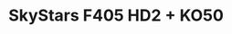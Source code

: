 ---
color: green
category: Stacks
group: undefined
visible: true
order: 1
title: SkyStars F405 HD2 + KO50
link: https://www.getfpv.com/electronics/stacks/skystars-fly-stack-f405-hd2-fc-ko50-50a-blheli-s-esc-30x30.html
img: /uploads/builds/5inch-beginner/stacks-skystars-f405-hd2-ko50.jpg
text: Skystars makes good hardware, but most people don't really know about them, which is quite a shame! It's a great inexpensive stack that has very large pads for most of the connections you need to make, a plug for Digital video systems, and a beefy ESC with a metal guard/heatsink
info:
  - $64.99
  - 30x30
  - F405<MCU>
  - BMI270<IMU>
  - 6 UARTs
  - 16MB Blackbox
  - 5V 2A
  - 10V 2A
  - 50A Nominal
  - 19.3g
---